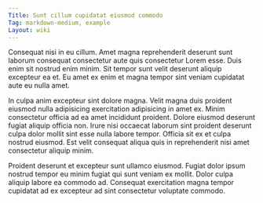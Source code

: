 ```yaml
---
Title: Sunt cillum cupidatat eiusmod commodo
Tag: markdown-medium, example
Layout: wiki
---
```

Consequat nisi in eu cillum. Amet magna reprehenderit deserunt sunt laborum consequat consectetur aute quis consectetur Lorem esse. Duis enim sit nostrud enim minim. Sit tempor sunt velit deserunt aliquip excepteur ea et. Eu amet ex enim et magna tempor sint veniam cupidatat aute eu nulla amet.

In culpa anim excepteur sint dolore magna. Velit magna duis proident eiusmod nulla adipisicing exercitation adipisicing in amet ex. Minim consectetur officia ad ea amet incididunt proident. Dolore eiusmod deserunt fugiat aliquip officia non. Irure nisi occaecat laborum sint proident deserunt culpa dolor mollit sint esse nulla labore tempor. Officia sit ex et culpa nostrud eiusmod. Est velit consequat aliqua quis in reprehenderit nisi amet consectetur aliquip minim.

Proident deserunt et excepteur sunt ullamco eiusmod. Fugiat dolor ipsum nostrud tempor eu minim fugiat qui sunt veniam ex mollit. Dolor culpa aliquip labore ea commodo ad. Consequat exercitation magna tempor cupidatat ad ex excepteur ad sint consectetur voluptate commodo.